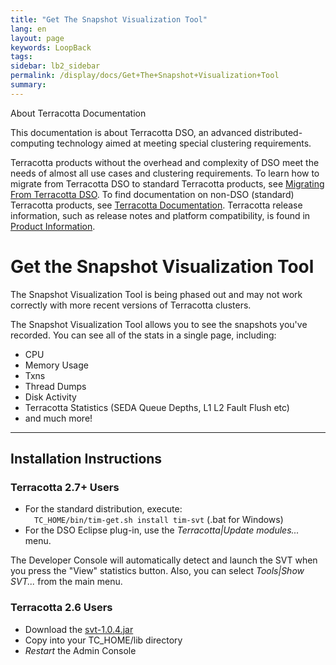 ```yaml
---
title: "Get The Snapshot Visualization Tool"
lang: en
layout: page
keywords: LoopBack
tags:
sidebar: lb2_sidebar
permalink: /display/docs/Get+The+Snapshot+Visualization+Tool
summary:
---
```




<div class="confluence-information-macro confluence-information-macro-information">

About Terracotta Documentation

<div class="confluence-information-macro-body">

This documentation is about Terracotta DSO, an advanced distributed-computing technology aimed at meeting special clustering requirements.

Terracotta products without the overhead and complexity of DSO meet the needs of almost all use cases and clustering requirements. 
To learn how to migrate from Terracotta DSO to standard Terracotta products, see [Migrating From Terracotta DSO](Migrating+From+Terracotta+DSO). 
To find documentation on non-DSO (standard) Terracotta products, see [Terracotta Documentation](http://terracotta.org/documentation). 
Terracotta release information, such as release notes and platform compatibility, is found in [Product Information](/display/release/Home).

</div>

</div>







# Get the Snapshot Visualization Tool

<div class="confluence-information-macro confluence-information-macro-note">

<div class="confluence-information-macro-body">

The Snapshot Visualization Tool is being phased out and may not work correctly with more recent versions of Terracotta clusters.

</div>

</div>

The Snapshot Visualization Tool allows you to see the snapshots you've recorded. You can see all of the stats in a single page, including:

*   CPU
*   Memory Usage
*   Txns
*   Thread Dumps
*   Disk Activity
*   Terracotta Statistics (SEDA Queue Depths, L1 L2 Fault Flush etc)
*   and much more!

* * *

## Installation Instructions

### Terracotta 2.7+ Users

*   For the standard distribution, execute:  
    `  TC_HOME/bin/tim-get.sh install tim-svt` (.bat for Windows)
*   For the DSO Eclipse plug-in, use the _Terracotta|Update modules..._ menu.

The Developer Console will automatically detect and launch the SVT when you press the "View" statistics button. Also, you can select _Tools|Show SVT..._ from the main menu.

### Terracotta 2.6 Users

*   Download the [svt-1.0.4.jar](/download/attachments/19857466/svt-1.0.4.jar)
*   Copy into your TC_HOME/lib directory
*   _Restart_ the Admin Console